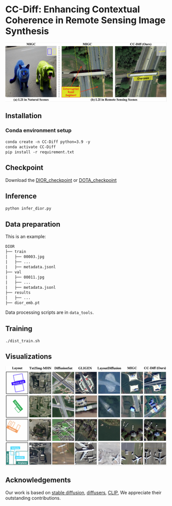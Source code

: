 # CC-Diff: Enhancing Contextual Coherence in Remote Sensing Image Synthesis
![pipeline](./figures/Fig1.png)

## Installation

### Conda environment setup
```
conda create -n CC-Diff python=3.9 -y
conda activate CC-Diff
pip install -r requirement.txt
```

## Checkpoint
Download the [DIOR_checkpoint](https://drive.google.com/drive/folders/1_gdFS-jN4z-RcvT5_IDcPq4_1JJK6FOA?usp=sharing) or [DOTA_checkpoint](https://drive.google.com/drive/folders/1kKhpMUhBOatccbsflubOIm1_qeepcEla?usp=sharing)

## Inference

```
python infer_dior.py
```

## Data preparation

This is an example:
```
DIOR
├── train
│   ├── 00003.jpg
|   ├── ...
|   ├── metadata.jsonl
├── val
|   ├── 00011.jpg
|   ├── ...
|   ├── metadata.jsonl
├── results
│   ├── ...
├── dior_emb.pt
```
Data processing scripts are in ```data_tools```.

## Training
```
./dist_train.sh
```

## Visualizations
![pipeline](./figures/Fig2.png)

## Acknowledgements
Our work is based on [stable diffusion](https://github.com/Stability-AI/StableDiffusion), [diffusers](https://github.com/huggingface/diffusers), [CLIP](https://github.com/openai/CLIP), We appreciate their outstanding contributions.